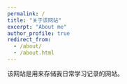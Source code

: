 ```yaml
---
permalink: /
title: "关于该网站"
excerpt: "About me"
author_profile: true
redirect_from: 
  - /about/
  - /about.html
---
```

该网站是用来存储我日常学习记录的网站。